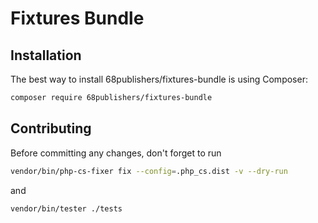 # Fixtures Bundle

## Installation

The best way to install 68publishers/fixtures-bundle is using Composer:

```bash
composer require 68publishers/fixtures-bundle
```

## Contributing

Before committing any changes, don't forget to run

```bash
vendor/bin/php-cs-fixer fix --config=.php_cs.dist -v --dry-run
```

and

```bash
vendor/bin/tester ./tests
```
